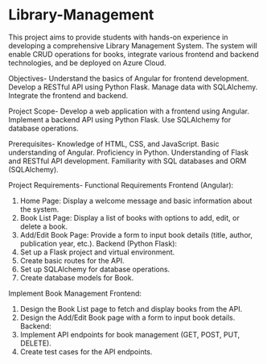 # Library-Management
This project aims to provide students with hands-on experience in developing a comprehensive Library Management System. The system will enable CRUD operations for books, integrate various frontend and backend technologies, and be deployed on Azure Cloud.

Objectives-
Understand the basics of Angular for frontend development.
Develop a RESTful API using Python Flask.
Manage data with SQLAlchemy.
Integrate the frontend and backend.

Project Scope-
Develop a web application with a frontend using Angular.
Implement a backend API using Python Flask.
Use SQLAlchemy for database operations.

Prerequisites-
Knowledge of HTML, CSS, and JavaScript.
Basic understanding of Angular.
Proficiency in Python.
Understanding of Flask and RESTful API development.
Familiarity with SQL databases and ORM (SQLAlchemy).

Project Requirements-
 Functional Requirements
Frontend (Angular):
1. Home Page:
Display a welcome message and basic information about the system.
2. Book List Page:
Display a list of books with options to add, edit, or delete a book.
3. Add/Edit Book Page:
Provide a form to input book details (title, author, publication year,
etc.).
Backend (Python Flask):
1. Set up a Flask project and virtual environment.
2. Create basic routes for the API.
3. Set up SQLAlchemy for database operations.
4. Create database models for Book.

 Implement Book Management
Frontend:
1. Design the Book List page to fetch and display books from the API.
2. Design the Add/Edit Book page with a form to input book details.
Backend:
1. Implement API endpoints for book management (GET, POST, PUT, DELETE).
2. Create test cases for the API endpoints.



